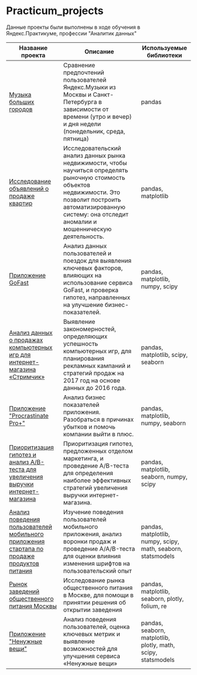 # Practicum_projects
Данные проекты были выполнены в ходе обучения в Яндекс.Практикуме, профессии "Аналитик данных"

| Название проекта         | Описание                                                                                   | Используемые библиотеки |
|--------------------------|-------------------------------------------------------------------------------------------|-------------------------|
| [Музыка больших городов](https://github.com/DemuriaGT/Practicum_projects/blob/main/music_of_big_cities/music_of_big_cities.ipynb)   | Сравнение предпочтений пользователей Яндекс.Музыки из Москвы и Санкт-Петербурга в зависимости от времени (утро и вечер) и дня недели (понедельник, среда, пятница) | pandas |
| [Исследование объявлений о продаже квартир](https://github.com/DemuriaGT/Practicum_projects/blob/main/real_estate_market_research/real_estate_market_research.ipynb)   | Исследовательский анализ данных рынка недвижимости, чтобы научиться определять рыночную стоимость объектов недвижимости. Это позволит построить автоматизированную систему: она отследит аномалии и мошенническую деятельность. | pandas, matplotlib |
|[Приложение GoFast](https://github.com/DemuriaGT/Practicum_projects/blob/main/GoFast_app/GoFast_app.ipynb)| Анализ данных пользователей и поездок для выявления ключевых факторов, влияющих на использование сервиса GoFast, и проверка гипотез, направленных на улучшение бизнес-показателей. | pandas, matplotlib, numpy, scipy |
| [Анализ данных о продажах компьютерных игр для интернет-магазина «Стримчик»](https://github.com/DemuriaGT/Practicum_projects/blob/main/videogames_shop_strimchik/videogames_shop_strimchik.ipynb) | Выявление закономерностей, определяющих успешность компьютерных игр, для планирования рекламных кампаний и стратегий продаж на 2017 год на основе данных до 2016 года. | pandas, matplotlib, scipy, seaborn |
| [Приложение "Procrastinate Pro+"](https://github.com/DemuriaGT/Practicum_projects/blob/main/procrastinate_pro/procrastinate_pro.ipynb) | Анализ бизнес показателей приложения. Разобраться в причинах убытков и помочь компании выйти в плюс. | pandas, matplotlib, numpy, seaborn |
| [Приоритизация гипотез и анализ A/B-теста для увеличения выручки интернет-магазина](https://github.com/DemuriaGT/Practicum_projects/blob/main/prioritizing_hypotheses_and_AB_test_analysis/prioritizing_hypotheses_and_AB_test_analysis.ipynb) | Приоритизация гипотез, предложенных отделом маркетинга, и проведение A/B-теста для определения наиболее эффективных стратегий увеличения выручки интернет-магазина. | pandas, matplotlib, seaborn, numpy, scipy |
| [Анализ поведения пользователей мобильного приложения стартапа по продаже продуктов питания](https://github.com/DemuriaGT/Practicum_projects/blob/main/food_retail_startup_app/food_retail_startup_app.ipynb) | Изучение поведения пользователей мобильного приложения, анализ воронки продаж и проведение A/A/B-теста для оценки влияния изменения шрифтов на пользовательский опыт | pandas, matplotlib, numpy, scipy, math, seaborn, statsmodels |
| [Рынок заведений общественного питания Москвы](https://github.com/DemuriaGT/Practicum_projects/blob/main/new_catering_establishment/new_catering_establishment.ipynb) | Исследование рынка общественного питания в Москве, для помощи в принятии решения об открытии заведения | pandas, matplotlib, seaborn, plotly, folium, re |
| [Приложение "Ненужные вещи"](https://github.com/DemuriaGT/Practicum_projects/blob/main/unnecessary_things/unnecessary_things.ipynb)   | Анализ поведения пользователей, оценка ключевых метрик и выявление возможностей для улучшения сервиса «Ненужные вещи» | pandas, seaborn, matplotlib, plotly, math, scipy, statsmodels |
